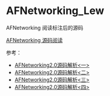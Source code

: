 # AFNetworking_Lew

AFNetworking 阅读标注后的源码

[AFNetworking 源码阅读](http://cn.honglu.me/2016/01/11/AFNetworking%20%E6%BA%90%E7%A0%81%E9%98%85%E8%AF%BB/)

参考：

- [AFNetworking2.0源码解析<一>](http://blog.cnbang.net/tech/2320/)
- [AFNetworking2.0源码解析<二>](http://blog.cnbang.net/tech/2371/)
- [AFNetworking2.0源码解析<三>](http://blog.cnbang.net/tech/2416/)
- [AFNetworking2.0源码解析<四>](http://blog.cnbang.net/tech/2456/)

